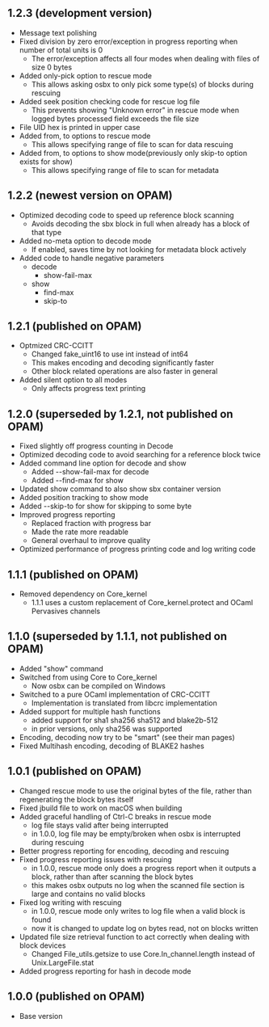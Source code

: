 ## 1.2.3  (development version)
  - Message text polishing
  - Fixed division by zero error/exception in progress reporting when number of total units is 0
    - The error/exception affects all four modes when dealing with files of size 0 bytes
  - Added only-pick option to rescue mode
    - This allows asking osbx to only pick some type(s) of blocks during rescuing
  - Added seek position checking code for rescue log file
    - This prevents showing "Unknown error" in rescue mode when logged bytes processed field exceeds the file size
  - File UID hex is printed in upper case
  - Added from, to options to rescue mode
    - This allows specifying range of file to scan for data rescuing
  - Added from, to options to show mode(previously only skip-to option exists for show)
    - This allows specifying range of file to scan for metadata

## 1.2.2  (newest version on OPAM)
  - Optimized decoding code to speed up reference block scanning
    - Avoids decoding the sbx block in full when already has a block of that type
  - Added no-meta option to decode mode
    - If enabled, saves time by not looking for metadata block actively
  - Added code to handle negative parameters
    - decode
      - show-fail-max
    - show
      - find-max
      - skip-to

## 1.2.1  (published on OPAM)
  - Optmized CRC-CCITT
    - Changed fake\_uint16 to use int instead of int64
    - This makes encoding and decoding significantly faster
    - Other block related operations are also faster in general
  - Added silent option to all modes
    - Only affects progress text printing

## 1.2.0  (superseded by 1.2.1, not published on OPAM)
  - Fixed slightly off progress counting in Decode
  - Optimized decoding code to avoid searching for a reference block twice
  - Added command line option for decode and show
    - Added --show-fail-max for decode
    - Added --find-max      for show
  - Updated show command to also show sbx container version
  - Added position tracking to show mode
  - Added --skip-to for show for skipping to some byte
  - Improved progress reporting
    - Replaced fraction with progress bar
    - Made the rate more readable
    - General overhaul to improve quality
  - Optimized performance of progress printing code and log writing code

## 1.1.1  (published on OPAM)
  - Removed dependency on Core\_kernel
    - 1.1.1 uses a custom replacement of Core\_kernel.protect and OCaml Pervasives channels

## 1.1.0  (superseded by 1.1.1, not published on OPAM)
  - Added "show" command
  - Switched from using Core to Core\_kernel
    - Now osbx can be compiled on Windows
  - Switched to a pure OCaml implementation of CRC-CCITT
    - Implementation is translated from libcrc implementation
  - Added support for multiple hash functions
    - added support for sha1 sha256 sha512 and blake2b-512
    - in prior versions, only sha256 was supported
  - Encoding, decoding now try to be "smart" (see their man pages)
  - Fixed Multihash encoding, decoding of BLAKE2 hashes

## 1.0.1  (published on OPAM)
  - Changed rescue mode to use the original bytes of the file, rather than regenerating the block bytes itself
  - Fixed jbuild file to work on macOS when building
  - Added graceful handling of Ctrl-C breaks in rescue mode
    - log file stays valid after being interrupted
    - in 1.0.0, log file may be empty/broken when osbx is interrupted during rescuing
  - Better progress reporting for encoding, decoding and rescuing
  - Fixed progress reporting issues with rescuing
    - in 1.0.0, rescue mode only does a progress report when it outputs a block, rather than after scanning the block bytes
    - this makes osbx outputs no log when the scanned file section is large and contains no valid blocks
  - Fixed log writing with rescuing
    - in 1.0.0, rescue mode only writes to log file when a valid block is found
    - now it is changed to update log on bytes read, not on blocks written
  - Updated file size retrieval function to act correctly when dealing with block devices
    - Changed File\_utils.getsize to use Core.In\_channel.length instead of Unix.LargeFile.stat
  - Added progress reporting for hash in decode mode

## 1.0.0  (published on OPAM)
  - Base version
